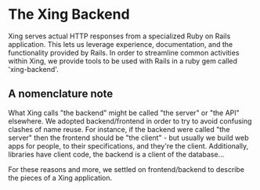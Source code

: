 # The Xing Backend

Xing serves actual HTTP responses from a specialized Ruby on Rails application.
This lets us leverage experience, documentation, and the functionality provided
by Rails. In order to streamline common activities within Xing, we provide
tools to be used with Rails in a ruby gem called 'xing-backend'.

## A nomenclature note

What Xing calls "the backend" might be called "the server" or "the API"
elsewhere. We adopted backend/frontend in order to try to avoid confusing
clashes of name reuse. For instance, if the backend were called "the server"
then the frontend should be "the client" - but usually we build web apps for
people, to their specifications, and they're the client. Additionally,
libraries have client code, the backend is a client of the database...

For these reasons and more, we settled on frontend/backend to describe the
pieces of a Xing application.
